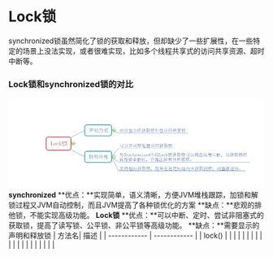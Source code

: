 # Lock锁
  synchronized锁虽然简化了锁的获取和释放，但却缺少了一些扩展性，在一些特定的场景上没法实现，或者很难实现，比如多个线程共享式的访问共享资源、超时中断等。
### Lock锁和synchronized锁的对比
![Lock锁](https://github.com/sunwnehongl/LearningSummary/blob/master/image/concurrent/Lock%E9%94%81.png "Lock锁")
**synchronized**
**优点：**实现简单，语义清晰，方便JVM堆栈跟踪，加锁和解锁过程又JVM自动控制，而且JVM提高了各种锁优化的方案
**缺点：**悲观的排他锁，不能实现高级功能。
**Lock锁**
**优点：**可以中断、定时、尝试非阻塞式的获取锁，提高了读写锁、公平锁、非公平锁等高级功能。
**缺点：**需要显示的声明和释放锁
|   方法名| 描述  |
| ------------ | ------------ |
|  lock() |   |
|   |   |
|   |   |
|   |   |
|   |   |
|   |   |
|   |   |
